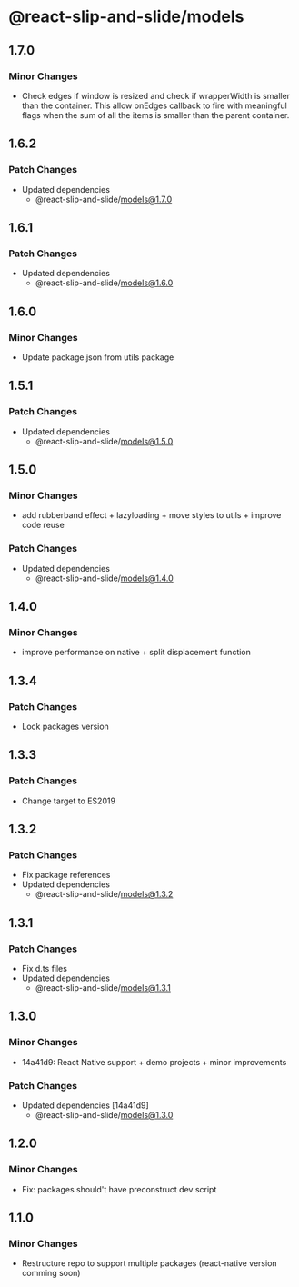 # @react-slip-and-slide/models

## 1.7.0

### Minor Changes

- Check edges if window is resized and check if wrapperWidth is smaller than the container. This allow onEdges callback to fire with meaningful flags when the sum of all the items is smaller than the parent container.

## 1.6.2

### Patch Changes

- Updated dependencies
  - @react-slip-and-slide/models@1.7.0

## 1.6.1

### Patch Changes

- Updated dependencies
  - @react-slip-and-slide/models@1.6.0

## 1.6.0

### Minor Changes

- Update package.json from utils package

## 1.5.1

### Patch Changes

- Updated dependencies
  - @react-slip-and-slide/models@1.5.0

## 1.5.0

### Minor Changes

- add rubberband effect + lazyloading + move styles to utils + improve code reuse

### Patch Changes

- Updated dependencies
  - @react-slip-and-slide/models@1.4.0

## 1.4.0

### Minor Changes

- improve performance on native + split displacement function

## 1.3.4

### Patch Changes

- Lock packages version

## 1.3.3

### Patch Changes

- Change target to ES2019

## 1.3.2

### Patch Changes

- Fix package references
- Updated dependencies
  - @react-slip-and-slide/models@1.3.2

## 1.3.1

### Patch Changes

- Fix d.ts files
- Updated dependencies
  - @react-slip-and-slide/models@1.3.1

## 1.3.0

### Minor Changes

- 14a41d9: React Native support + demo projects + minor improvements

### Patch Changes

- Updated dependencies [14a41d9]
  - @react-slip-and-slide/models@1.3.0

## 1.2.0

### Minor Changes

- Fix: packages should't have preconstruct dev script

## 1.1.0

### Minor Changes

- Restructure repo to support multiple packages (react-native version comming soon)
